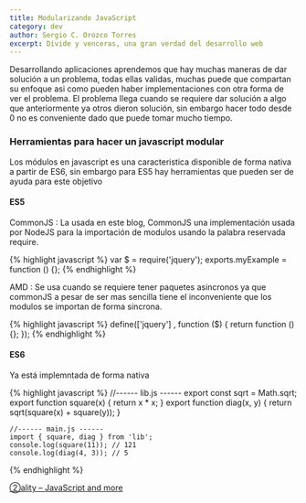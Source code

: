 ```yaml
---
title: Modularizando JavaScript
category: dev
author: Sergio C. Orozco Torres
excerpt: Divide y venceras, una gran verdad del desarrollo web
---
```


Desarrollando aplicaciones aprendemos que hay muchas maneras de dar solución a un problema, todas ellas validas, muchas puede que compartan su enfoque asi como pueden haber implementaciones con otra forma de ver el problema. El problema llega cuando se requiere dar solución a algo que anteriormente ya otros dieron solución, sin embargo hacer todo desde 0 no es conveniente dado que puede tomar mucho tiempo.

### Herramientas para hacer un javascript modular

Los módulos en javascript es una caracteristica disponible de forma nativa a partir de ES6, sin embargo para ES5 hay herramientas que pueden ser de ayuda para este objetivo

#### ES5

CommonJS
: La usada en este blog, CommonJS una implementación usada por NodeJS para la importación de modulos usando la palabra reservada require.

{% highlight javascript %}
  var $ = require('jquery');
  exports.myExample = function () {};
{% endhighlight %}

AMD
: Se usa cuando se requiere tener paquetes asincronos ya que commonJS a pesar de ser mas sencilla tiene el inconveniente que los modulos se importan de forma sincrona.

{% highlight javascript %}
  define(['jquery'] , function ($) {
      return function () {};
  });
{% endhighlight %}


#### ES6

Ya está implemntada de forma nativa 

{% highlight javascript %}
   //------ lib.js ------
    export const sqrt = Math.sqrt;
    export function square(x) {
        return x * x;
    }
    export function diag(x, y) {
        return sqrt(square(x) + square(y));
    }
    
    //------ main.js ------
    import { square, diag } from 'lib';
    console.log(square(11)); // 121
    console.log(diag(4, 3)); // 5
  {% endhighlight %}

 [②ality – JavaScript and more](http://www.2ality.com/2014/09/es6-modules-final.html)
